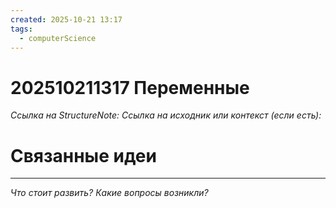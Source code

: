```yaml
---
created: 2025-10-21 13:17
tags:
  - computerScience
---
```

# 202510211317 Переменные

*Ссылка на StructureNote:*
*Ссылка на исходник или контекст (если есть):* 

# Связанные идеи

---

*Что стоит развить? Какие вопросы возникли?*